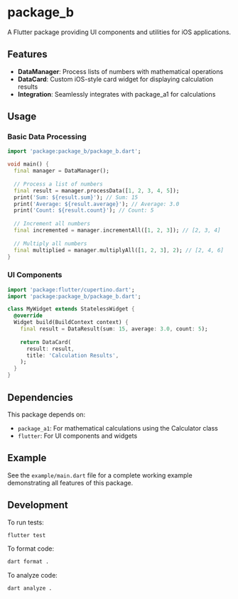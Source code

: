 # package_b

A Flutter package providing UI components and utilities for iOS applications.

## Features

- **DataManager**: Process lists of numbers with mathematical operations
- **DataCard**: Custom iOS-style card widget for displaying calculation results
- **Integration**: Seamlessly integrates with package_a1 for calculations

## Usage

### Basic Data Processing

```dart
import 'package:package_b/package_b.dart';

void main() {
  final manager = DataManager();
  
  // Process a list of numbers
  final result = manager.processData([1, 2, 3, 4, 5]);
  print('Sum: ${result.sum}'); // Sum: 15
  print('Average: ${result.average}'); // Average: 3.0
  print('Count: ${result.count}'); // Count: 5
  
  // Increment all numbers
  final incremented = manager.incrementAll([1, 2, 3]); // [2, 3, 4]
  
  // Multiply all numbers
  final multiplied = manager.multiplyAll([1, 2, 3], 2); // [2, 4, 6]
}
```

### UI Components

```dart
import 'package:flutter/cupertino.dart';
import 'package:package_b/package_b.dart';

class MyWidget extends StatelessWidget {
  @override
  Widget build(BuildContext context) {
    final result = DataResult(sum: 15, average: 3.0, count: 5);
    
    return DataCard(
      result: result,
      title: 'Calculation Results',
    );
  }
}
```

## Dependencies

This package depends on:
- `package_a1`: For mathematical calculations using the Calculator class
- `flutter`: For UI components and widgets

## Example

See the `example/main.dart` file for a complete working example demonstrating all features of this package.

## Development

To run tests:
```bash
flutter test
```

To format code:
```bash
dart format .
```

To analyze code:
```bash
dart analyze .
```
